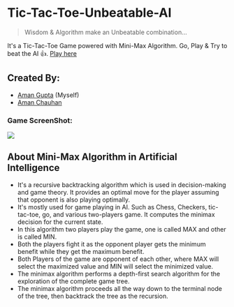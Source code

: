 # Tic-Tac-Toe-Unbeatable-AI
> Wisdom & Algorithm make an Unbeatable combination...

It's a Tic-Tac-Toe Game powered with Mini-Max Algorithm.
Go, Play & Try to beat the AI 👍. [Play here](https://tic-tac-toe-unbeatable-ai.vercel.app/)

## Created By:
- [Aman Gupta](https://github.com/Amz42) (Myself)
- [Aman Chauhan](https://github.com/amanthakur1)

### Game ScreenShot:
![](https://res.cloudinary.com/amz42/image/upload/v1609960238/personal/Screenshot_827_axbzjt.png)

## About Mini-Max Algorithm in Artificial Intelligence
- It's a recursive backtracking algorithm which is used in decision-making and game theory. It provides an optimal move for the player assuming that opponent is also playing optimally.
- It's mostly used for game playing in AI. Such as Chess, Checkers, tic-tac-toe, go, and various two-players game. It computes the minimax decision for the current state.
- In this algorithm two players play the game, one is called MAX and other is called MIN.
- Both the players fight it as the opponent player gets the minimum benefit while they get the maximum benefit.
- Both Players of the game are opponent of each other, where MAX will select the maximized value and MIN will select the minimized value.
- The minimax algorithm performs a depth-first search algorithm for the exploration of the complete game tree.
- The minimax algorithm proceeds all the way down to the terminal node of the tree, then backtrack the tree as the recursion.